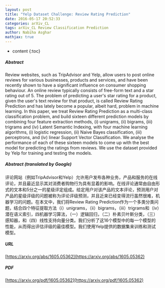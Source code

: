 ```yaml
---
layout: post
title: "Yelp Dataset Challenge: Review Rating Prediction"
date: 2016-05-17 20:52:33
categories: arXiv_CL
tags: arXiv_CL Review Classification Prediction
author: Nabiha Asghar
mathjax: true
---
```


* content
{:toc}

##### Abstract
Review websites, such as TripAdvisor and Yelp, allow users to post online reviews for various businesses, products and services, and have been recently shown to have a significant influence on consumer shopping behaviour. An online review typically consists of free-form text and a star rating out of 5. The problem of predicting a user's star rating for a product, given the user's text review for that product, is called Review Rating Prediction and has lately become a popular, albeit hard, problem in machine learning. In this paper, we treat Review Rating Prediction as a multi-class classification problem, and build sixteen different prediction models by combining four feature extraction methods, (i) unigrams, (ii) bigrams, (iii) trigrams and (iv) Latent Semantic Indexing, with four machine learning algorithms, (i) logistic regression, (ii) Naive Bayes classification, (iii) perceptrons, and (iv) linear Support Vector Classification. We analyse the performance of each of these sixteen models to come up with the best model for predicting the ratings from reviews. We use the dataset provided by Yelp for training and testing the models.

##### Abstract (translated by Google)
评论网站（例如TripAdvisor和Yelp）允许用户发布各种业务，产品和服务的在线评论，并且最近显示其对消费者购物行为具有显着的影响。在线评论通常由自由形式的文本和5分之一的星级评定组成。给定用户对该产品的文本评论，预测用户对产品的星级评级的问题被称为评论评级预测，并且近来已经变得流行虽然很难，机器学习的问题。在本文中，我们将Review Rating Prediction作为一个多类分类问题，结合四个特征提取方法（i）unigrams，（ii）bigrams，（iii）trigrams和（iv）潜在语义索引，四机器学习算法，（一）逻辑回归，（二）朴素贝叶斯分类，（三）感知器，和（四）线性支持向量分类。我们分析了这16个模型中的每一个模型的性能，从而得出评估评级的最佳模型。我们使用Yelp提供的数据集来训练和测试模型。

##### URL
[https://arxiv.org/abs/1605.05362](https://arxiv.org/abs/1605.05362)

##### PDF
[https://arxiv.org/pdf/1605.05362](https://arxiv.org/pdf/1605.05362)

